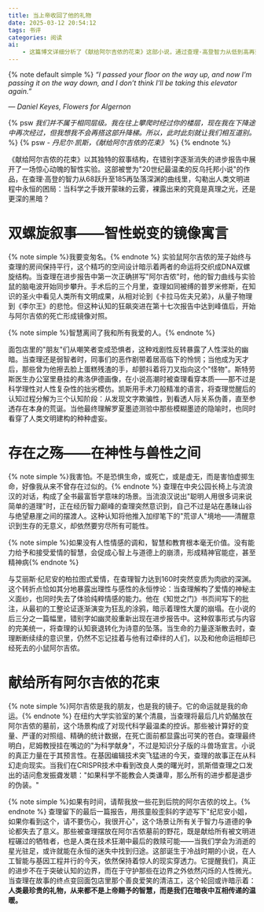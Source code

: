 ```yaml
---
title: 当上帝收回了他的礼物
date: 2025-03-12 20:54:12
tags: 书评
categories: 阅读
ai: 
    - 这篇博文详细分析了《献给阿尔吉侬的花束》这部小说，通过查理·高登智力从低到高再到低的变化，探讨了科学进步与人性之间的复杂关系。文章从叙事结构、智性蜕变、存在之殇等多个角度，揭示了小说的深刻寓意，并呼吁在技术进步的同时，守护人性中的温暖与谦卑。
---
```


{% note default simple %}
*“I passed your floor on the way up, and now I’m passing it on the way down, and I don’t think I’ll be taking this elevator again.”*

*― Daniel Keyes, Flowers for Algernon*

{% psw *我们并不属于相同层级。我在往上攀爬时经过你的楼层，现在我在下降途中再次经过，但我想我不会再搭这部升降梯。所以，此时此刻就让我们相互道别。* %}
{% psw *- 丹尼尔·凯斯，《献给阿尔吉侬的花束》* %}
{% endnote %}

《献给阿尔吉侬的花束》以其独特的叙事结构，在错别字逐渐消失的进步报告中展开了一场惊心动魄的智性实验。这部被誉为"20世纪最温柔的反乌托邦小说"的作品，在查理·高登的智力从68跃升至185再坠落深渊的曲线里，勾勒出人类文明进程中永恒的困局：当科学之手拨开蒙昧的云雾，裸露出来的究竟是真理之光，还是更深的黑暗？

# 双螺旋叙事——智性蜕变的镜像寓言
{% note simple %}我要变匆名。{% endnote %}
实验鼠阿尔吉侬的笼子始终与查理的房间保持平行，这个精巧的空间设计暗示着两者的命运将交织成DNA双螺旋结构。当查理在进步报告中第一次正确拼写"阿尔吉侬"时，他的智力曲线与实验鼠的脑电波开始同步攀升。手术后的三个月里，查理如同被缚的普罗米修斯，在知识的圣火中看见人类所有文明成果，从相对论到《卡拉马佐夫兄弟》，从量子物理到《李尔王》的悲怆。但这种认知的狂飙突进在第十七次报告中达到峰值后，开始与阿尔吉侬的死亡形成镜像对照。

{% note simple %}智慧离间了我和所有我爱的人。{% endnote %}

面包店里的"朋友"们从嘲笑者变成恐惧者，这种戏剧性反转暴露了人性深处的幽暗。当查理还是弱智者时，同事们的恶作剧带着居高临下的怜悯；当他成为天才后，那些曾为他擦去脸上蛋糕残渣的手，却颤抖着将刀叉指向这个"怪物"。斯特劳斯医生办公室里悬挂的弗洛伊德画像，在小说高潮时被查理看穿本质——那不过是科学理性对人性复杂性的拙劣模仿。凯斯用手术刀般精准的语言，将查理觉醒后的认知过程分解为三个认知阶段：从发现文字欺骗性，到看透人际关系伪善，直至参透存在本身的荒诞。当他最终理解罗夏墨迹测验中那些模糊墨迹的隐喻时，也同时看穿了人类文明建构的种种虚妄。
# 存在之殇——在神性与兽性之间
{% note simple %}我害怕。不是恐惧生命，或死亡，或是虚无，而是害怕虚掷生命，好像我从来不曾存在过似的。{% endnote %}
查理在中央公园长椅上与流浪汉的对话，构成了全书最富哲学意味的场景。当流浪汉说出"聪明人用很多词来说简单的道理"时，正在经历智力巅峰的查理突然意识到，自己不过是站在愚昧山谷与绝望悬崖之间的摆渡人。这种认知将他推入加缪笔下的"荒谬人"境地——清醒意识到生存的无意义，却依然要穷尽所有可能性。

{% note simple %}如果没有人性情感的调和，智慧和教育根本毫无价值。没有能力给予和接受爱情的智慧，会促成心智上与道德上的崩溃，形成精神官能症，甚至精神病{% endnote %}

与艾丽斯·纪尼安的柏拉图式爱情，在查理智力达到160时突然变质为肉欲的深渊。这个转折点恰如其分地暴露出理性与感性的永恒悖论：当查理解构了爱情的神秘主义面纱，也同时失去了体验纯粹情感的能力。他在《知觉之门》书页间写下的批注，从最初的工整论证逐渐演变为狂乱的涂鸦，暗示着理性大厦的崩塌。在小说的后三分之一篇幅里，错别字如幽灵般重新出现在进步报告中。这种叙事形式与内容的完美统一，将查理的认知衰退转化为诗意的坠落。当生命的力量逐渐散去时，查理断断续续的意识里，仍然不忘记挂着与他有过牵绊的人们，以及和他命运相却已经死去的小鼠阿尔吉侬。
# 献给所有阿尔吉侬的花束
{% note simple %}阿尔吉侬是我的朋友，也是我的镜子。它的命运就是我的命运。{% endnote %}
在纽约大学实验室的某个清晨，当查理将最后几片奶酪放在阿尔吉侬的墓前，这个场景构成了对现代科学最温柔的控诉。那些被计算好的变量、严谨的对照组、精确的统计数据，在死亡面前都显露出可笑的苍白。查理最终明白，尼姆教授挂在嘴边的"为科学献身"，不过是知识分子版的斗兽场宣言。小说的真正力量在于其预言性。在基因编辑技术突飞猛进的今天，查理的故事正在从科幻走向现实。当我们在CRISPR技术中看到改良人类的曙光时，凯斯借查理之口发出的诘问愈发振聋发聩："如果科学不能教会人类谦卑，那么所有的进步都是退步的伪装。"

{% note simple %}如果有时间，请帮我放一些花到后院的阿尔吉侬的坟上。{% endnote %}
查理留下的最后一篇报告，用孩童般歪斜的字迹写下"纪尼安小姐，如果你看到这个，请不要伤心，我很开心"，这个场景让所有关于智力与道德的争论都失去了意义。那些被查理摆放在阿尔吉侬墓前的野花，既是献给所有被文明进程碾过的牺牲者，也是人类在技术狂潮中最后的救赎可能——当我们学会为消逝的星光驻足，或许就能在永恒的迷失中找到归途。这部诞生于冷战时期的小说，在人工智能与基因工程并行的今天，依然保持着惊人的现实穿透力。它提醒我们，真正的进步不在于突破认知的边界，而在于守护那些在边界之外依然闪烁的人性微光。当查理在故事的终点变回面包店里那个善良爱笑的清洁工，这个轮回或许暗示着：**人类最珍贵的礼物，从来都不是上帝赐予的智慧，而是我们在暗夜中互相传递的温暖。**




